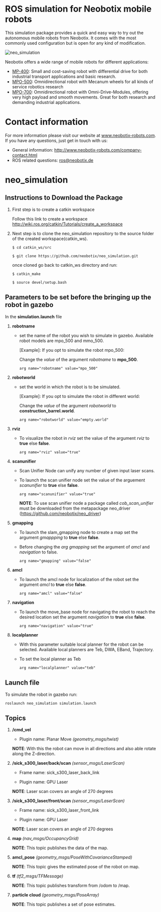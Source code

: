 # ROS simulation for Neobotix mobile robots

This simulation package provides a quick and easy way to try out the autonomous mobile robots from Neobotix. It comes with the most commonly used configuration but is open for any kind of modification.

![neo_simulation](http://www.neobotix-roboter.de/fileadmin/files/downloads/ROS-extern/neo_simulation_mpo_500.png)

Neobotix offers a wide range of mobile robots for different applications:
* [MP-400](http://www.neobotix-robots.com/mobile-robot-mp-400.html): Small and cost-saving robot with differential drive for both industrial transport applications and basic research.
* [MPO-500](http://www.neobotix-robots.com/mecanum-robot-mpo-500.html): Omnidirectional robot with Mecanum wheels for all kinds of service robotics research
* [MPO-700](http://www.neobotix-robots.com/omnidirectional-robot-mpo-700.html): Omnidirectional robot with Omni-Drive-Modules, offering very high payload and smooth movements. Great for both research and demanding industrial applications.

# Contact information

For more information please visit our website at www.neobotix-robots.com. 
If you have any questions, just get in touch with us:
* General information: http://www.neobotix-robots.com/company-contact.html
* ROS related questions: ros@neobotix.de

# neo_simulation

## Instructions to Download the Package

1. First step is to create a catkin workspace

   Follow this link to create a workspace http://wiki.ros.org/catkin/Tutorials/create_a_workspace

2. Next step is to clone the neo_simulation repository to the source folder of the created workspace(catkin_ws).

   `$ cd catkin_ws/src`
   
   `$ git clone https://github.com/neobotix/neo_simulation.git`
   
   once cloned go back to catkin_ws directory and run:
   
    `$ catkin_make`
   
    `$ source devel/setup.bash`

## Parameters to be set before the bringing up the robot in gazebo 

In the **simulation.launch** file

1. **robotname**
   - set the name of the robot you wish to simulate in gazebo. Available robot models are mpo_500 and mmo_500.

      [Example]: If you opt to simulate the robot mpo_500:

      Change the *value* of the argument *robotname* to **mpo_500**.

      ```arg name="robotname" value="mpo_500"```

2. **robotworld**
   - set the world in which the robot is to be simulated.

      [Example]: If you opt to simulate the robot in different world:

      Change the *value* of the argument *robotworld* to **construction_barrel.world**.

      ```arg name="robotworld" value="empty.world"```
      
3.  **rviz**

    - To visualize the robot in *rviz* set the value of the argument *rviz* to **true** else **false**.
    
      ```arg name="rviz" value="true"```
   
4.  **scanunifier**

    - Scan Unifier Node can unify any number of given input laser scans.
    
    - To launch the scan unifier node set the value of the arguement *scanunifier* to **true** else **false**.
    
      ```arg name="scanunifier" value="true"```
      
      __NOTE__: To use scan unifier node a package called *cob_scan_unifier* must be downloaded from the metapackage neo_driver (https://github.com/neobotix/neo_driver)
 
5.  **gmapping**

    - To launch the slam_gmapping node to create a map set the argument *gmappping* to **true** else **false**.
    - Before changing the *arg gmapping* set the argument of *amcl* and *navigation* to false.
    
      ```arg name="gmapping" value="false"```
      
6.  **amcl**
    
    - To launch the amcl node for localization of the robot set the argument *amcl* to **true** else **false**.
     
      ```arg name="amcl" value="false"```
      
7.  **navigation**

     - To launch the move_base node for navigating the robot to reach the desired location set the argument *navigation* to     **true** else **false**.
     
        ```arg name="navigation" value="true"```
     
8.  **localplanner**

    - With this parameter suitable local planner for the robot can be selected. Available local planners are Teb, DWA, EBand, Trajectory.
    
    - To set the local planner as Teb
    
       ```arg name="localplanner" value="teb"```
    
## Launch file

To simulate the robot in gazebo run:

`roslaunch neo_simulation simulation.launch`


## Topics

1. **/cmd_vel**

    - Plugin name: Planar Move *(geometry_msgs/twist)*

   __NOTE__: With this the robot can move in all directions and also able rotate along the Z-direction.


2. **/sick_s300_laser/back/scan**  *(sensor_msgs/LaserScan)*

   * Frame name: sick_s300_laser_back_link
   
   * Plugin name: GPU Laser
   
   __NOTE__: Laser scan covers an angle of 270 degrees

3. **/sick_s300_laser/front/scan** *(sensor_msgs/LaserScan)*

   * Frame name: sick_s300_laser_front_link

   * Plugin name: GPU Laser

   __NOTE__: Laser scan covers an angle of 270 degrees
   
4. **map** *(nav_msgs/OccupancyGrid)*

   __NOTE__: This topic publishes the data of the map.

5. **amcl_pose** *(geometry_msgs/PoseWithCovarianceStamped)*

   __NOTE__: This topic gives the estimated pose of the robot on map.
   
6. **tf** *(tf2_msgs/TFMessage)*

   __NOTE__: This topic publishes transform from /odom to /map.
   
7. **particle cloud** *(geometry_msgs/PoseArray)*

   __NOTE__: This topic publishes a set of pose estimates.
   
